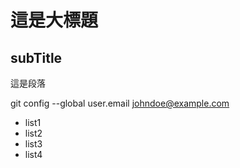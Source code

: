 # 這是大標題
## subTitle

這是段落

git config --global user.email johndoe@example.com

- list1
- list2
- list3
- list4